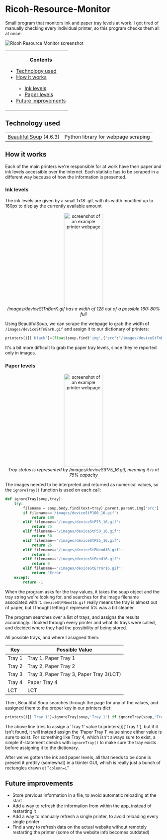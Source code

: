 # Ricoh-Resource-Monitor
Small program that monitors ink and paper tray levels at work. I got tired of manually checking every individual printer, so this program checks them all at once.

<img src="https://i.imgur.com/QMumyZA.png" alt="Ricoh Resource Monitor screenshot">

<table>
<tr><td><ul>
<b><p align="center">Contents</p></b>
<li><a href="#Tech">Technology used</a></li>
<li><a href="#How">How it works</a></li><ul>
<li><a href="#ink">Ink levels</a></li>
<li><a href="#paper">Paper levels</a></li></ul>
<li><a href="future">Future improvements</a></li>
</ul></td></tr>
</table>

## <a name="Tech">Technology used</a>

<table>
  <tr>
  <td><a href="https://www.crummy.com/software/BeautifulSoup/">Beautiful Soup</a> (4.6.3) </td>
    <td>Python library for webpage scraping</td>
  </tr>
</table>

## <a name="How">How it works</a>

Each of the main printers we're responsible for at work have their paper and ink levels accessible over the internet. Each statistic has to be scraped in a different way because of how the information is presented.

### <a name="ink">Ink levels</a>

The ink levels are given by a small 1x18 .gif, with its width modified up to 160px to display the currently available amount
<p align="center">
  <img width="50%" height="300" alt="screenshot of an example printer webpage" src="https://i.imgur.com/nKY4v1o.png"><br>
  <i>/images/deviceStTnBarK.gif has a width of 128 out of a possible 160: 80% full</i>
</p>

Using BeautifulSoup, we can scrape the webpage to grab the width of `/images/deviceStTnBarK.gif` and assign it to  our dictionary of printers:

```python
printers[i]['black']=(float(soup.find('img',{"src":"/images/deviceStTnBarK.gif"})['width'])/160)*100
```

It's a bit more difficult to grab the paper tray levels, since they're reported only in images.

### <a name="paper">Paper levels</a>

<p align="center">
  <img width="50%" height="300" alt="screenshot of an example printer webpage" src="http://imgs.fyi/img/6t0w.png"><br>
  <i>Tray status is represented by /images/deviceStP75_16.gif, meaning it is at 75% capacity</i>
</p>

The images needed to be interpreted and returned as numerical values, so the `ignoreTray()` function is used on each call:

```python
def ignoreTray(soup,tray):
    try:
        filename = soup.body.find(text=tray).parent.parent.img['src']
        if filename=='/images/deviceStP100_16.gif':
            return 100
        elif filename=='/images/deviceStP75_16.gif':
            return 75
        elif filename=='/images/deviceStP50_16.gif':
            return 50
        elif filename=='/images/deviceStP25_16.gif':
            return 25
        elif filename=='/images/deviceStPNend16.gif':
            return 5
        elif filename=='/images/deviceStPend16.gif':
            return 0
        elif filename=='/images/deviceStError16.gif':
            return 'Error'
    except:
        return -1
```

When the program asks for the tray values, it takes the soup object and the tray string we're looking for, and searches for the image filename associated with it. `deviceStPNend16.gif` really means the tray is almost out of paper, but I thought letting it represent 5% was a bit cleaner. 

The program searches over a list of trays, and assigns the results accordingly. I looked through every printer and what its trays were called, and decided where they had the possibility of being stored.

All possible trays, and where I assigned them:

| Key           | Possible Value 
| ------------- |--------------- 
| Tray 1        | Tray 1, Paper Tray 1  
| Tray 2        | Tray 2, Paper Tray 2       
| Tray 3        | Tray 3, Paper Tray 3, Paper Tray 3(LCT)       
| Tray 4        | Paper Tray 4 
| LCT           | LCT 

Then, Beautiful Soup searches through the page for any of the values, and assigned them to the proper key in our printers dict:
```python
printers[i]['Tray 1']=ignoreTray(soup,'Tray 1') if ignoreTray(soup,'Tray 1') != -1 else ignoreTray(soup,'Paper Tray 1')
```
The above line tries to assign a 'Tray 1' value to printers[i]['Tray 1'], but if it isn't found, it will instead assign the 'Paper Tray 1' value since either value is sure to exist. For something like Tray 4, which isn't always sure to exist, a simple if-statement checks with `ignoreTray()` to make sure the tray exists before assigning it to the dictionary.

After we've gotten the ink and paper levels, all that needs to be done is present it prettily (somewhat) in a tkinter GUI, which is really just a bunch of rectangles drawn at "`column=i`"

## <a name="future">Future improvements</a>
<ul>
  <li>Store previous information in a file, to avoid automatic reloading at the start</li>
  <li>Add a way to refresh the information from within the app, instead of restarting it</li>
  <li>Add a way to manually refresh a single printer, to avoid reloading every single printer</li>
  <li>Find a way to refresh data on the actual website without remotely restarting the printer (some of the website info becomes outdated)</li>
</ul>
